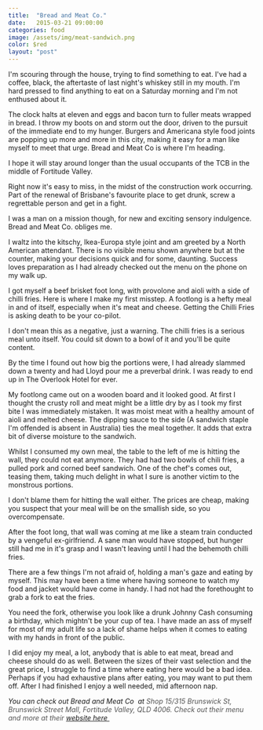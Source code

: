 ```yaml
---
title:  "Bread and Meat Co."
date:   2015-03-21 09:00:00
categories: food
image: /assets/img/meat-sandwich.png
color: $red
layout: "post"
---
```



I'm scouring through the house, trying to find something to eat. I've had a coffee, black, the aftertaste of last night's whiskey still in my mouth. I'm hard pressed to find anything to eat on a Saturday morning and I'm not enthused about it.

The clock halts at eleven and eggs and bacon turn to fuller meats wrapped in bread. I throw my boots on and storm out the door, driven to the pursuit of the immediate end to my hunger. Burgers and Americana style food joints are popping up more and more in this city, making it easy for a man like myself to meet that urge. Bread and Meat Co is where I'm heading.

I hope it will stay around longer than the usual occupants of the TCB in the middle of Fortitude Valley.

Right now it's easy to miss, in the midst of the construction work occurring. Part of the renewal of Brisbane's favourite place to get drunk, screw a regrettable person and get in a fight.

I was a man on a mission though, for new and exciting sensory indulgence. Bread and Meat Co. obliges me.

I waltz into the kitschy, Ikea-Europa style joint and am greeted by a North American attendant. There is no visible menu shown anywhere but at the counter, making your decisions quick and for some, daunting. Success loves preparation as I had already checked out the menu on the phone on my walk up.

I got myself a beef brisket foot long, with provolone and aioli with a side of chilli fries. Here is where I make my first misstep. A footlong is a hefty meal in and of itself, especially when it's meat and cheese. Getting the Chilli Fries is asking death to be your co-pilot.

I don't mean this as a negative, just a warning. The chilli fries is a serious meal unto itself. You could sit down to a bowl of it and you'll be quite content.

By the time I found out how big the portions were, I had already slammed down a twenty and had Lloyd pour me a preverbal drink. I was ready to end up in The Overlook Hotel for ever.

My footlong came out on a wooden board and it looked good. At first I thought the crusty roll and meat might be a little dry by as I took my first bite I was immediately mistaken. It was moist meat with a healthy amount of aioli and melted cheese. The dipping sauce to the side (A sandwich staple I'm offended is absent in Australia) ties the meal together. It adds that extra bit of diverse moisture to the sandwich.

Whilst I consumed my own meal, the table to the left of me is hitting the wall, they could not eat anymore. They had had two bowls of chili fries, a pulled pork and corned beef sandwich. One of the chef's comes out, teasing them, taking much delight in what I sure is another victim to the monstrous portions.

I don't blame them for hitting the wall either. The prices are cheap, making you suspect that your meal will be on the smallish side, so you overcompensate.

After the foot long, that wall was coming at me like a steam train conducted by a vengeful ex-girlfriend. A sane man would have stopped, but hunger still had me in it's grasp and I wasn't leaving until I had the behemoth chilli fries.

There are a few things I'm not afraid of, holding a man's gaze and eating by myself. This may have been a time where having someone to watch my food and jacket would have come in handy. I had not had the forethought to grab a fork to eat the fries.

You need the fork, otherwise you look like a drunk Johnny Cash consuming a birthday, which mightn't be your cup of tea. I have made an ass of myself for most of my adult life so a lack of shame helps when it comes to eating with my hands in front of the public.

I did enjoy my meal, a lot, anybody that is able to eat meat, bread and cheese should do as well. Between the sizes of their vast selection and the great price, I struggle to find a time where eating here would be a bad idea. Perhaps if you had exhaustive plans after eating, you may want to put them off. After I had finished I enjoy a well needed, mid afternoon nap.

<em>You can check out Bread and Meat Co  at <span style="color: #545454;">Shop 15/315 Brunswick St, Brunswick Street Mall, Fortitude Valley, QLD 4006. Check out their menu and more at their <a href="http://www.breadandmeatco.com" target="_blank">website here </a></span></em>
